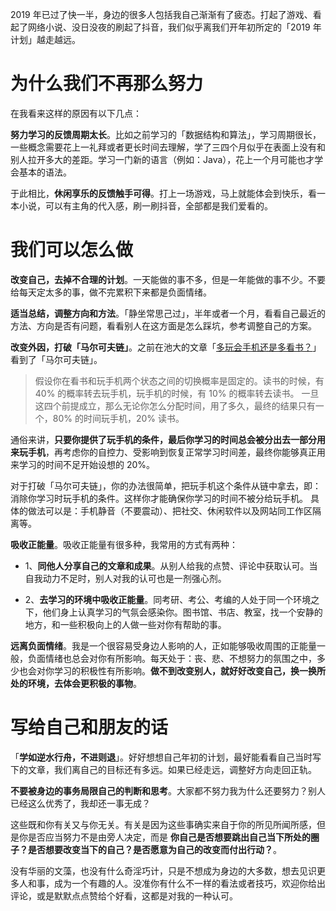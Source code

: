 ﻿2019 年已过了快一半，身边的很多人包括我自己渐渐有了疲态。打起了游戏、看起了网络小说、没日没夜的刷起了抖音，我们似乎离我们开年初所定的「2019 年计划」越走越远。
# 为什么我们不再那么努力
在我看来这样的原因有以下几点：

**努力学习的反馈周期太长**。比如之前学习的「数据结构和算法」，学习周期很长，一些概念需要花上一礼拜或者更长时间去理解，学了三四个月似乎在表面上没有和别人拉开多大的差距。学习一门新的语言（例如：Java），花上一个月可能也才学会基本的语法。

于此相比，**休闲享乐的反馈触手可得**。打上一场游戏，马上就能体会到快乐，看一本小说，可以有主角的代入感，刷一刷抖音，全部都是我们爱看的。

# 我们可以怎么做
**改变自己，去掉不合理的计划**。一天能做的事不多，但是一年能做的事不少。不要给每天定太多的事，做不完累积下来都是负面情绪。

**适当总结，调整方向和方法**。「静坐常思己过」，半年或者一个月，看看自己最近的方法、方向是否有问题，看看别人在这方面是怎么踩坑，参考调整自己的方案。

**改变外因，打破「马尔可夫链」**。之前在池大的文章「[多玩会手机还是多看书？](https://mp.weixin.qq.com/s/BZyPGwQPgYXezCwGewUqCA)」看到了「马尔可夫链」。

> 假设你在看书和玩手机两个状态之间的切换概率是固定的。读书的时候，有 40% 的概率转去玩手机，玩手机的时候，有 10% 的概率转去读书。
> 一旦这四个前提成立，那么无论你怎么分配时间，用了多久，最终的结果只有一个，80% 的时间玩手机，20% 读书。

通俗来讲，**只要你提供了玩手机的条件，最后你学习的时间总会被分出去一部分用来玩手机**，再考虑你的自控力、受影响到恢复正常学习时间差，最终你能够真正用来学习的时间不足开始设想的 20%。

对于打破「马尔可夫链」，你的办法很简单，把玩手机这个条件从链中拿去，即：消除你学习时玩手机的条件。这样你才能确保你学习的时间不被分给玩手机。
具体的做法可以是：手机静音（不要震动）、把社交、休闲软件以及网站同工作区隔离等。

**吸收正能量**。吸收正能量有很多种，我常用的方式有两种：

 - 1、**同他人分享自己的文章和成果**。从别人给我的点赞、评论中获取认可。当自我动力不足时，别人对我的认可也是一剂强心剂。
 
 - 2、**去学习的环境中吸收正能量**。同考研、考公、考编的人处于同一个环境之下，他们身上认真学习的气氛会感染你。图书馆、书店、教室，找一个安静的地方，和一些积极向上的人做一些对你有帮助的事。

**远离负面情绪**。我是一个很容易受身边人影响的人，正如能够吸收周围的正能量一般，负面情绪也总会对你有所影响。每天处于：丧、悲、不想努力的氛围之中，多少也会对你学习的积极性有所影响。**做不到改变别人，就好好改变自己，换一换所处的环境，去体会更积极的事物**。

# 写给自己和朋友的话
「**学如逆水行舟，不进则退**」。好好想想自己年初的计划，最好能看看自己当时写下的文章，我们离自己的目标还有多远。如果已经走远，调整好方向走回正轨。

**不要被身边的事务局限自己的判断和思考**。大家都不努力我为什么还要努力？别人已经这么优秀了，我却还一事无成？

这些既和你有关又与你无关。有关是因为这些事确实来自于你的所见所闻所感，但是你是否应当努力不是由旁人决定，而是 **你自己是否想要跳出自己当下所处的圈子？是否想要改变当下的自己？是否愿意为自己的改变而付出行动？**。

没有华丽的文藻，也没有什么奇淫巧计，只是不想成为身边的大多数，想去见识更多人和事，成为一个有趣的人。没准你有什么不一样的看法或者技巧，欢迎你给出评论，或是默默点点赞给个好看，这都是对我的一种认可。


